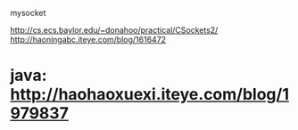 mysocket

http://cs.ecs.baylor.edu/~donahoo/practical/CSockets2/
http://haoningabc.iteye.com/blog/1616472

java:
http://haohaoxuexi.iteye.com/blog/1979837
========
